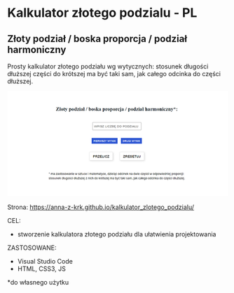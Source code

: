# Kalkulator złotego podzialu - PL
## Złoty podział / boska proporcja / podział harmoniczny

Prosty kalkulator złotego podziału wg wytycznych: stosunek długości dłuższej części do krótszej ma być taki sam, jak całego odcinka do części dłuższej.

![Preview:](https://github.com/Anna-Z-Krk/kalkulator_zlotego_podzialu/blob/main/zloty_podzial_preview.png)


Strona:
https://anna-z-krk.github.io/kalkulator_zlotego_podzialu/

CEL:
- stworzenie kalkulatora złotego podziału dla ułatwienia projektowania

ZASTOSOWANE:
- Visual Studio Code
- HTML, CSS3, JS

*do własnego użytku
